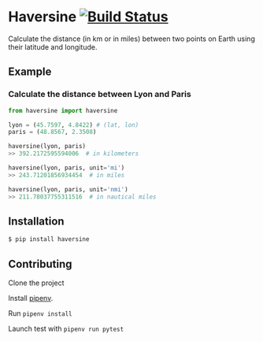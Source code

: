 # Haversine [![Build Status](https://travis-ci.org/mapado/haversine.svg?branch=master)](https://travis-ci.org/mapado/haversine)

Calculate the distance (in km or in miles) between two points on Earth using their latitude and longitude.


## Example

### Calculate the distance between Lyon and Paris

```python
from haversine import haversine

lyon = (45.7597, 4.8422) # (lat, lon)
paris = (48.8567, 2.3508)

haversine(lyon, paris)
>> 392.2172595594006  # in kilometers

haversine(lyon, paris, unit='mi')
>> 243.71201856934454  # in miles

haversine(lyon, paris, unit='nmi')
>> 211.78037755311516  # in nautical miles
```

## Installation

```bash
$ pip install haversine
```
## Contributing

Clone the project

Install [pipenv](https://github.com/pypa/pipenv).

Run `pipenv install`

Launch test with `pipenv run pytest`
